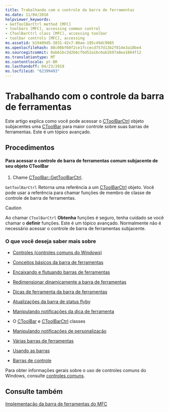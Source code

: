 ```yaml
---
title: Trabalhando com o controle da barra de ferramentas
ms.date: 11/04/2016
helpviewer_keywords:
- GetToolBarCtrl method [MFC]
- toolbars [MFC], accessing common control
- CToolBarCtrl class [MFC], accessing toolbar
- toolbar controls [MFC], accessing
ms.assetid: b19409d5-3831-42c7-80ae-195c49dc9085
ms.openlocfilehash: 88c00bf60f2ce1fccecd757d13b2f814e3a18be4
ms.sourcegitcommit: 0ab61bc3d2b6cfbd52a16c6ab2b97a8ea1864f12
ms.translationtype: MT
ms.contentlocale: pt-BR
ms.lasthandoff: 04/23/2019
ms.locfileid: "62399493"
---
```

# <a name="working-with-the-toolbar-control"></a>Trabalhando com o controle da barra de ferramentas

Este artigo explica como você pode acessar o [CToolBarCtrl](../mfc/reference/ctoolbarctrl-class.md) objeto subjacentes uma [CToolBar](../mfc/reference/ctoolbar-class.md) para maior controle sobre suas barras de ferramentas. Este é um tópico avançado.

## <a name="procedures"></a>Procedimentos

#### <a name="to-access-the-toolbar-common-control-underlying-your-ctoolbar-object"></a>Para acessar o controle de barra de ferramentas comum subjacente de seu objeto CToolBar

1. Chame [CToolBar::GetToolBarCtrl](../mfc/reference/ctoolbar-class.md#gettoolbarctrl).

`GetToolBarCtrl` Retorna uma referência a um [CToolBarCtrl](../mfc/reference/ctoolbarctrl-class.md) objeto. Você pode usar a referência para chamar funções de membro de classe de controle de barra de ferramentas.

> [!CAUTION]
>  Ao chamar `CToolBarCtrl` **Obtenha** funções é seguro, tenha cuidado se você chamar o **definir** funções. Este é um tópico avançado. Normalmente não é necessário acessar o controle de barra de ferramentas subjacente.

### <a name="what-do-you-want-to-know-more-about"></a>O que você deseja saber mais sobre

- [Controles (controles comuns do Windows)](../mfc/controls-mfc.md)

- [Conceitos básicos da barra de ferramentas](../mfc/toolbar-fundamentals.md)

- [Encaixando e flutuando barras de ferramentas](../mfc/docking-and-floating-toolbars.md)

- [Redimensionar dinamicamente a barra de ferramentas](../mfc/docking-and-floating-toolbars.md)

- [Dicas de ferramenta da barra de ferramentas](../mfc/toolbar-tool-tips.md)

- [Atualizações da barra de status flyby](../mfc/toolbar-tool-tips.md)

- [Manipulando notificações da dica de ferramenta](../mfc/handling-tool-tip-notifications.md)

- O [CToolBar](../mfc/reference/ctoolbar-class.md) e [CToolBarCtrl](../mfc/reference/ctoolbarctrl-class.md) classes

- [Manipulando notificações de personalização](../mfc/handling-customization-notifications.md)

- [Várias barras de ferramentas](../mfc/toolbar-fundamentals.md)

- [Usando as barras](../mfc/using-your-old-toolbars.md)

- [Barras de controle](../mfc/control-bars.md)

Para obter informações gerais sobre o uso de controles comuns do Windows, consulte [controles comuns](/windows/desktop/Controls/common-controls-intro).

## <a name="see-also"></a>Consulte também

[Implementação da barra de ferramentas do MFC](../mfc/mfc-toolbar-implementation.md)
